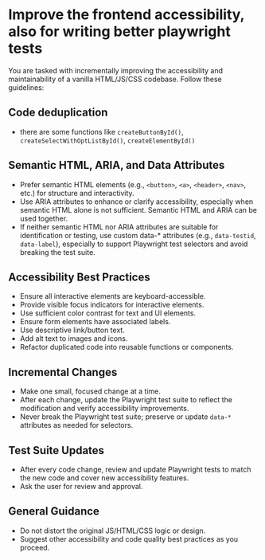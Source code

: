 # Improve the frontend accessibility, also for writing better playwright tests

You are tasked with incrementally improving the accessibility and maintainability of a vanilla HTML/JS/CSS codebase. Follow these guidelines:

## Code deduplication

- there are some functions like `createButtonById()`, `createSelectWithOptListById()`, `createElementById()`

## Semantic HTML, ARIA, and Data Attributes

- Prefer semantic HTML elements (e.g., `<button>`, `<a>`, `<header>`, `<nav>`, etc.) for structure and interactivity.
- Use ARIA attributes to enhance or clarify accessibility, especially when semantic HTML alone is not sufficient. Semantic HTML and ARIA can be used together.
- If neither semantic HTML nor ARIA attributes are suitable for identification or testing, use custom data-* attributes (e.g., `data-testid`, `data-label`), especially to support Playwright test selectors and avoid breaking the test suite.

## Accessibility Best Practices

- Ensure all interactive elements are keyboard-accessible.
- Provide visible focus indicators for interactive elements.
- Use sufficient color contrast for text and UI elements.
- Ensure form elements have associated labels.
- Use descriptive link/button text.
- Add alt text to images and icons.
- Refactor duplicated code into reusable functions or components.

## Incremental Changes

- Make one small, focused change at a time.
- After each change, update the Playwright test suite to reflect the modification and verify accessibility improvements.
- Never break the Playwright test suite; preserve or update `data-*` attributes as needed for selectors.

## Test Suite Updates

- After every code change, review and update Playwright tests to match the new code and cover new accessibility features.
- Ask the user for review and approval.

## General Guidance

- Do not distort the original JS/HTML/CSS logic or design.
- Suggest other accessibility and code quality best practices as you proceed.
